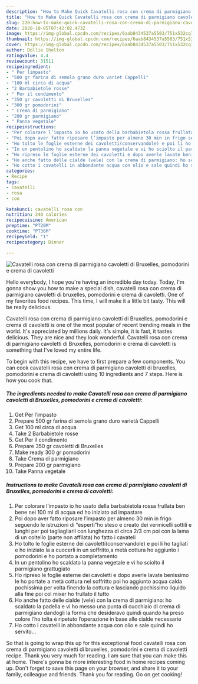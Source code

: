 ```yaml
---
description: "How to Make Quick Cavatelli rosa con crema di parmigiano cavoletti di Bruxelles, pomodorini e crema di cavoletti"
title: "How to Make Quick Cavatelli rosa con crema di parmigiano cavoletti di Bruxelles, pomodorini e crema di cavoletti"
slug: 220-how-to-make-quick-cavatelli-rosa-con-crema-di-parmigiano-cavoletti-di-bruxelles-pomodorini-e-crema-di-cavoletti
date: 2020-10-05T07:42:02.473Z
image: https://img-global.cpcdn.com/recipes/6aab8434537a5503/751x532cq70/cavatelli-rosa-con-crema-di-parmigiano-cavoletti-di-bruxelles-pomodorini-e-crema-di-cavoletti-recipe-main-photo.jpg
thumbnail: https://img-global.cpcdn.com/recipes/6aab8434537a5503/751x532cq70/cavatelli-rosa-con-crema-di-parmigiano-cavoletti-di-bruxelles-pomodorini-e-crema-di-cavoletti-recipe-main-photo.jpg
cover: https://img-global.cpcdn.com/recipes/6aab8434537a5503/751x532cq70/cavatelli-rosa-con-crema-di-parmigiano-cavoletti-di-bruxelles-pomodorini-e-crema-di-cavoletti-recipe-main-photo.jpg
author: Dollie Shelton
ratingvalue: 4.4
reviewcount: 31511
recipeingredient:
- " Per limpasto"
- "500 gr farina di semola grano duro variet Cappelli"
- "100 ml circa di acqua"
- "2 Barbabietole rosse"
- " Per il condimento"
- "350 gr cavoletti di Bruxelles"
- "300 gr pomodorini"
- " Crema di parmigiano"
- "200 gr parmigiano"
- " Panna vegetale"
recipeinstructions:
- "Per colorare l’impasto io ho usato della barbabietola rossa frullata ben bene nei 100 ml di acqua ed ho iniziato ad impastare"
- "Poi dopo aver fatto riposare l’impasto per almeno 30 min in frigo seguendo le istruzioni di “esperti”ho steso e creato dei vermicelli sottili e lunghi per poi tagliagliarli con lunghezza di circa 2/3 cm poi con la lama di un coltello (parte non affilata) ho fatto i cavateli"
- "Ho tolto le foglie esterne dei cavoletti(conservandole) e poi li ho tagliati e ho iniziato la a cuocerli in un soffritto,a metà cottura ho aggiunto i pomodorini e ho portato a completamento"
- "In un pentolino ho scaldato la panna vegetale e vi ho sciolto il parmigiano grattugiato"
- "Ho ripreso le foglie esterne dei cavoletti e dopo averle lavate benissimo le ho portate a metà cottura nel soffritto poi ho aggiunto acqua calda pochissima per volta finendo la cottura e lasciando pochissimo liquido alla fine poi col mixer ho frullato il tutto"
- "Ho anche fatto delle cialde (vele) con la crema di parmigiano: ho scaldato la padella e vi ho messo una punta di cucchiaio di crema di parmigiano dandogli la forma che desideravo quindi quando ha preso colore l’ho tolta è ripetuto l’operazione in base alle cialde necessarie"
- "Ho cotto i cavatelli in abbondante acqua con olio e sale quindi ho servito..."
categories:
- Recipe
tags:
- cavatelli
- rosa
- con

katakunci: cavatelli rosa con 
nutrition: 240 calories
recipecuisine: American
preptime: "PT20M"
cooktime: "PT36M"
recipeyield: "1"
recipecategory: Dinner

---
```



![Cavatelli rosa con crema di parmigiano cavoletti di Bruxelles, pomodorini e crema di cavoletti](https://img-global.cpcdn.com/recipes/6aab8434537a5503/751x532cq70/cavatelli-rosa-con-crema-di-parmigiano-cavoletti-di-bruxelles-pomodorini-e-crema-di-cavoletti-recipe-main-photo.jpg)

Hello everybody, I hope you're having an incredible day today. Today, I'm gonna show you how to make a special dish, cavatelli rosa con crema di parmigiano cavoletti di bruxelles, pomodorini e crema di cavoletti. One of my favorites food recipes. This time, I will make it a little bit tasty. This will be really delicious.

Cavatelli rosa con crema di parmigiano cavoletti di Bruxelles, pomodorini e crema di cavoletti is one of the most popular of recent trending meals in the world. It's appreciated by millions daily. It's simple, it is fast, it tastes delicious. They are nice and they look wonderful. Cavatelli rosa con crema di parmigiano cavoletti di Bruxelles, pomodorini e crema di cavoletti is something that I've loved my entire life.




To begin with this recipe, we have to first prepare a few components. You can cook cavatelli rosa con crema di parmigiano cavoletti di bruxelles, pomodorini e crema di cavoletti using 10 ingredients and 7 steps. Here is how you cook that.

<!--inarticleads1-->

##### The ingredients needed to make Cavatelli rosa con crema di parmigiano cavoletti di Bruxelles, pomodorini e crema di cavoletti:

1. Get  Per l’impasto
1. Prepare 500 gr farina di semola grano duro varietà Cappelli
1. Get 100 ml circa di acqua
1. Take 2 Barbabietole rosse
1. Get  Per il condimento
1. Prepare 350 gr cavoletti di Bruxelles
1. Make ready 300 gr pomodorini
1. Take  Crema di parmigiano
1. Prepare 200 gr parmigiano
1. Take  Panna vegetale




<!--inarticleads2-->

##### Instructions to make Cavatelli rosa con crema di parmigiano cavoletti di Bruxelles, pomodorini e crema di cavoletti:

1. Per colorare l’impasto io ho usato della barbabietola rossa frullata ben bene nei 100 ml di acqua ed ho iniziato ad impastare
1. Poi dopo aver fatto riposare l’impasto per almeno 30 min in frigo seguendo le istruzioni di “esperti”ho steso e creato dei vermicelli sottili e lunghi per poi tagliagliarli con lunghezza di circa 2/3 cm poi con la lama di un coltello (parte non affilata) ho fatto i cavateli
1. Ho tolto le foglie esterne dei cavoletti(conservandole) e poi li ho tagliati e ho iniziato la a cuocerli in un soffritto,a metà cottura ho aggiunto i pomodorini e ho portato a completamento
1. In un pentolino ho scaldato la panna vegetale e vi ho sciolto il parmigiano grattugiato
1. Ho ripreso le foglie esterne dei cavoletti e dopo averle lavate benissimo le ho portate a metà cottura nel soffritto poi ho aggiunto acqua calda pochissima per volta finendo la cottura e lasciando pochissimo liquido alla fine poi col mixer ho frullato il tutto
1. Ho anche fatto delle cialde (vele) con la crema di parmigiano: ho scaldato la padella e vi ho messo una punta di cucchiaio di crema di parmigiano dandogli la forma che desideravo quindi quando ha preso colore l’ho tolta è ripetuto l’operazione in base alle cialde necessarie
1. Ho cotto i cavatelli in abbondante acqua con olio e sale quindi ho servito...




So that is going to wrap this up for this exceptional food cavatelli rosa con crema di parmigiano cavoletti di bruxelles, pomodorini e crema di cavoletti recipe. Thank you very much for reading. I am sure that you can make this at home. There's gonna be more interesting food in home recipes coming up. Don't forget to save this page on your browser, and share it to your family, colleague and friends. Thank you for reading. Go on get cooking!
